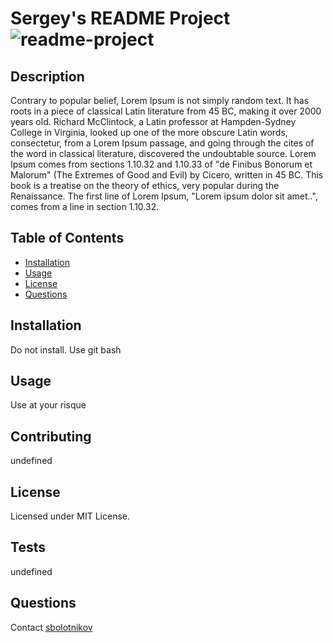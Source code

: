 # Sergey's README Project ![readme-project](https://img.shields.io/github/license/sbolotnikov/readme-project)
## Description 
Contrary to popular belief, Lorem Ipsum is not simply random text. It has roots in a piece of classical Latin literature from 45 BC, making it over 2000 years old. Richard McClintock, a Latin professor at Hampden-Sydney College in Virginia, looked up one of the more obscure Latin words, consectetur, from a Lorem Ipsum passage, and going through the cites of the word in classical literature, discovered the undoubtable source. Lorem Ipsum comes from sections 1.10.32 and 1.10.33 of "de Finibus Bonorum et Malorum" (The Extremes of Good and Evil) by Cicero, written in 45 BC. This book is a treatise on the theory of ethics, very popular during the Renaissance. The first line of Lorem Ipsum, "Lorem ipsum dolor sit amet..", comes from a line in section 1.10.32.
## Table of Contents
* [Installation](#installation)
* [Usage](#usage)
* [License](#license)
* [Questions](#questions)
## Installation 
Do not install. Use git bash
## Usage 
Use at your risque
## Contributing 
undefined
## License 
 Licensed under MIT License. 
## Tests 
undefined
## Questions 
 Contact [sbolotnikov](mailto:sbolotnikov@gmail.com)